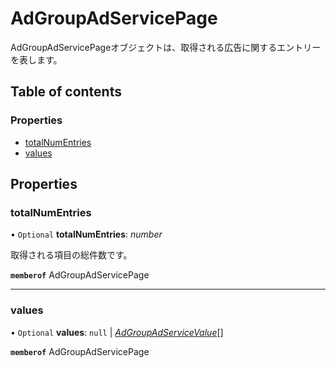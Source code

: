 # AdGroupAdServicePage


<div lang=\"ja\">AdGroupAdServicePageオブジェクトは、取得される広告に関するエントリーを表します。</div> 

## Table of contents

### Properties

- [totalNumEntries](adgroupadservicepage.md#totalnumentries)
- [values](adgroupadservicepage.md#values)

## Properties

### totalNumEntries

• `Optional` **totalNumEntries**: *number*

<div lang=\"ja\">取得される項目の総件数です。</div> 

**`memberof`** AdGroupAdServicePage

___

### values

• `Optional` **values**: ``null`` \| [*AdGroupAdServiceValue*](adgroupadservicevalue.md)[]

**`memberof`** AdGroupAdServicePage

